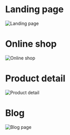 # Landing page
![Landing page](readme-materials/landing-page-top-bottom.png)

# Online shop
![Online shop](readme-materials/online-shop.png)

# Product detail
![Product detail](readme-materials/product-detail.png)

# Blog
![Blog page](readme-materials/blog.png)